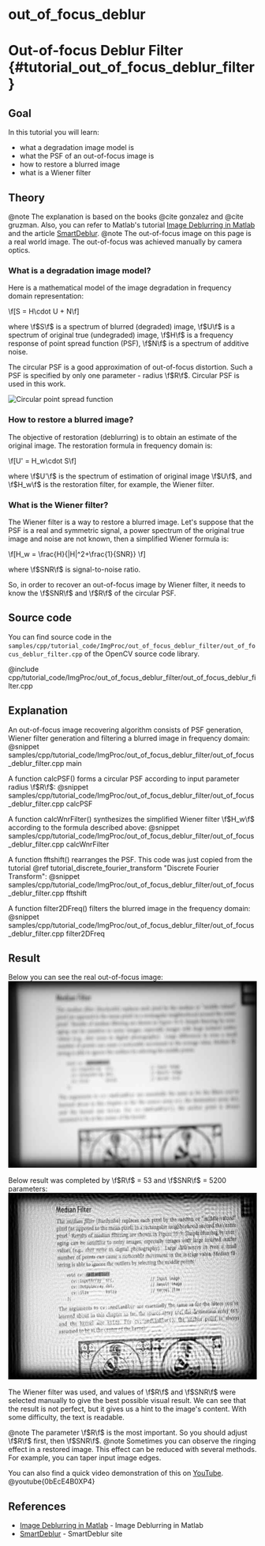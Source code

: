 # out_of_focus_deblur

Out-of-focus Deblur Filter {#tutorial_out_of_focus_deblur_filter}
==========================

Goal
----

In this tutorial you will learn:

-   what a degradation image model is
-   what the PSF of an out-of-focus image is
-   how to restore a blurred image
-   what is a Wiener filter

Theory
------

@note The explanation is based on the books @cite gonzalez and @cite gruzman. Also, you can refer to Matlab's tutorial [Image Deblurring in Matlab] and the article [SmartDeblur].
@note The out-of-focus image on this page is a real world  image. The out-of-focus was achieved manually by camera optics.

### What is a degradation image model?

Here is a mathematical model of the image degradation in frequency domain representation:

\f[S = H\cdot U + N\f]

where
\f$S\f$ is a spectrum of blurred (degraded) image,
\f$U\f$ is a spectrum of original true (undegraded) image,
\f$H\f$ is a frequency response of point spread function (PSF),
\f$N\f$ is a spectrum of additive noise.

The circular PSF is a good approximation of out-of-focus distortion. Such a PSF is specified by only one parameter - radius \f$R\f$. Circular PSF is used in this work.

![Circular point spread function](psf.png)

### How to restore a blurred image?

The objective of restoration (deblurring) is to obtain an estimate of the original image. The restoration formula in frequency domain is:

\f[U' = H_w\cdot S\f]

where
\f$U'\f$ is the spectrum of estimation of original image \f$U\f$, and 
\f$H_w\f$ is the restoration filter, for example, the Wiener filter.

### What is the Wiener filter?

The Wiener filter is a way to restore a blurred image. Let's suppose that the PSF is a real and symmetric signal, a power spectrum of the original true image and noise are not known,
then a simplified Wiener formula is:

\f[H_w = \frac{H}{|H|^2+\frac{1}{SNR}} \f]

where
\f$SNR\f$ is signal-to-noise ratio.

So, in order to recover an out-of-focus image by Wiener filter, it needs to know the \f$SNR\f$ and \f$R\f$ of the circular PSF.


Source code
-----------

You can find source code in the `samples/cpp/tutorial_code/ImgProc/out_of_focus_deblur_filter/out_of_focus_deblur_filter.cpp` of the OpenCV source code library.

@include cpp/tutorial_code/ImgProc/out_of_focus_deblur_filter/out_of_focus_deblur_filter.cpp

Explanation
-----------

An out-of-focus image recovering algorithm consists of PSF generation, Wiener filter generation and filtering a blurred image in frequency domain:
@snippet samples/cpp/tutorial_code/ImgProc/out_of_focus_deblur_filter/out_of_focus_deblur_filter.cpp main

A function calcPSF() forms a circular PSF according to input parameter radius \f$R\f$:
@snippet samples/cpp/tutorial_code/ImgProc/out_of_focus_deblur_filter/out_of_focus_deblur_filter.cpp calcPSF

A function calcWnrFilter() synthesizes the simplified Wiener filter \f$H_w\f$ according to the formula described above:
@snippet samples/cpp/tutorial_code/ImgProc/out_of_focus_deblur_filter/out_of_focus_deblur_filter.cpp calcWnrFilter

A function fftshift() rearranges the PSF. This code was just copied from the tutorial @ref tutorial_discrete_fourier_transform "Discrete Fourier Transform":
@snippet samples/cpp/tutorial_code/ImgProc/out_of_focus_deblur_filter/out_of_focus_deblur_filter.cpp fftshift

A function filter2DFreq() filters the blurred image in the frequency domain:
@snippet samples/cpp/tutorial_code/ImgProc/out_of_focus_deblur_filter/out_of_focus_deblur_filter.cpp filter2DFreq

Result
------

Below you can see the real out-of-focus image:
![Out-of-focus image](/www/images/original.jpg)


Below result was completed by \f$R\f$ = 53 and \f$SNR\f$ = 5200 parameters:
![The restored (deblurred) image](\www\images\recovered.jpg)

The Wiener filter was used, and values of \f$R\f$ and \f$SNR\f$ were selected manually to give the best possible visual result.
We can see that the result is not perfect, but it gives us a hint to the image's content. With some difficulty, the text is readable.

@note The parameter \f$R\f$ is the most important. So you should adjust \f$R\f$ first, then \f$SNR\f$.
@note Sometimes you can observe the ringing effect in a restored image. This effect can be reduced with several methods. For example, you can taper input image edges.

You can also find a quick video demonstration of this on
[YouTube](https://youtu.be/0bEcE4B0XP4).
@youtube{0bEcE4B0XP4}

References
------
- [Image Deblurring in Matlab] - Image Deblurring in Matlab
- [SmartDeblur] - SmartDeblur site

<!-- invisible references list -->
[Digital Image Processing]: http://web.ipac.caltech.edu/staff/fmasci/home/astro_refs/Digital_Image_Processing_2ndEd.pdf
[Image Deblurring in Matlab]: https://www.mathworks.com/help/images/image-deblurring.html
[SmartDeblur]: http://yuzhikov.com/articles/BlurredImagesRestoration1.htm
